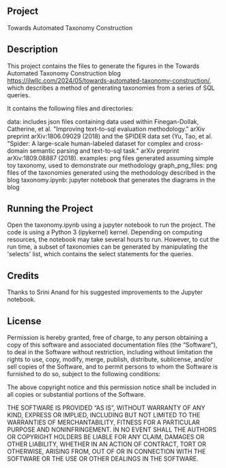 Project
-------
Towards Automated Taxonomy Construction


Description
-----------
This project contains the files to generate the figures in the Towards Automated Taxonomy Construction blog https://ilwllc.com/2024/05/towards-automated-taxonomy-construction/, which describes a method of generating taxonomies from a series of SQL queries.

It contains the following files and directories:

data: includes json files containing data used within Finegan-Dollak, Catherine, et al. "Improving text-to-sql evaluation methodology." arXiv preprint arXiv:1806.09029 (2018) and the SPIDER data set (Yu, Tao, et al. "Spider: A large-scale human-labeled dataset for complex and cross-domain semantic parsing and text-to-sql task." arXiv preprint arXiv:1809.08887 (2018).
examples: png files generated assuming simple toy taxonomy, used to demonstrate our methodology
graph_png_files: png files of the taxonomies generated using the methodology described in the blog
taxonomy.ipynb: jupyter notebook that generates the diagrams in the blog


Running the Project
-------------------
Open the taxonomy.ipynb using a jupyter notebook to run the project.  The code is using a Python 3 (ipykernel) kernel.  Depending on computing resources, the notebook may take several hours to run.  However, to cut the run time, a subset of taxonomies can be generated by manipulating the 'selects' list, which contains the select statements for the queries.


Credits
-------
Thanks to Srini Anand for his suggested improvements to the Jupyter notebook.


License
-------
Permission is hereby granted, free of charge, to any person obtaining a copy of this software and associated documentation files (the “Software”), to deal in the Software without restriction, including without limitation the rights to use, copy, modify, merge, publish, distribute, sublicense, and/or sell copies of the Software, and to permit persons to whom the Software is furnished to do so, subject to the following conditions:

The above copyright notice and this permission notice shall be included in all copies or substantial portions of the Software.

THE SOFTWARE IS PROVIDED “AS IS”, WITHOUT WARRANTY OF ANY KIND, EXPRESS OR IMPLIED, INCLUDING BUT NOT LIMITED TO THE WARRANTIES OF MERCHANTABILITY, FITNESS FOR A PARTICULAR PURPOSE AND NONINFRINGEMENT. IN NO EVENT SHALL THE AUTHORS OR COPYRIGHT HOLDERS BE LIABLE FOR ANY CLAIM, DAMAGES OR OTHER LIABILITY, WHETHER IN AN ACTION OF CONTRACT, TORT OR OTHERWISE, ARISING FROM, OUT OF OR IN CONNECTION WITH THE SOFTWARE OR THE USE OR OTHER DEALINGS IN THE SOFTWARE.
